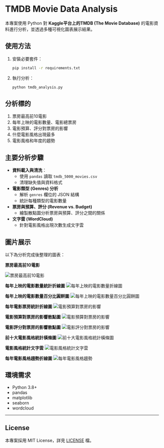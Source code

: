# TMDB Movie Data Analysis

本專案使用 Python 對 **Kaggle平台上的TMDB (The Movie Database)** 的電影資料進行分析，並透過多種可視化圖表展示結果。


## 使用方法
1. 安裝必要套件：
   ```bash
   pip install -r requirements.txt
   ```

2. 執行分析：
   ```bash
   python tmdb_analysis.py
   ```

## 分析標的
1. 票房最高前10電影
2. 每年上映的電影數量、電影總票房
3. 電影預算、評分對票房的影響
4. 什麼電影風格出現最多
5. 電影風格和年度的趨勢

## 主要分析步驟
- **資料載入與清洗**：  
  - 使用 `pandas` 讀取 `tmdb_5000_movies.csv`  
  - 清理缺失值與資料格式
- **電影類型 (Genres) 分析**  
  - 解析 `genres` 欄位的 JSON 結構  
  - 統計每種類型的電影數量
- **票房與預算、評分 (Revenue vs. Budget)**  
  - 繪製散點圖分析票房與預算、評分之間的關係
- **文字雲 (WordCloud)**  
  - 針對電影風格出現次數生成文字雲

## 圖片展示
以下為分析完成後整理的圖表：

**票房最高前10電影**

![票房最高前10電影](images/前十大賣座電影.jpg)

**每年上映的電影數量統計折線圖**
![每年上映的電影數量折線圖](images/電影上映數量統計.png)

**每年上映的電影數量百分比圓餅圖**
![每年上映的電影數量百分比圓餅圖](images/每年電影上映數量百分比.png)

**每年電影票房統計折線圖**
![電影預算對票房的影響](images/電影票房收益統計.png)

**電影預算對票房的影響散點圖**
![電影預算對票房的影響](images/電影預算對收益的趨勢.png)

**電影評分對票房的影響散點圖**
![電影評分對票房的影響](images/電影評分對收益的趨勢.png)


**前十大電影風格統計橫條圖**
![前十大電影風格統計橫條圖](images/前十大賣座電影風格.png)

**電影風格統計文字雲**
![電影風格統計文字雲](images/電影風格英文文字雲.png)

**每年電影風格趨勢折線圖**
![每年電影風格趨勢](images/電影風格趨勢.png)


## 環境需求
- Python 3.8+
- pandas
- matplotlib
- seaborn
- wordcloud


---
## License

本專案採用 MIT License，詳見 [LICENSE](LICENSE) 檔。